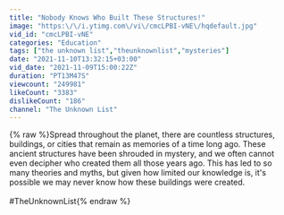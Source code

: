 ```yaml
---
title: "Nobody Knows Who Built These Structures!"
image: "https:\/\/i.ytimg.com\/vi\/cmcLPBI-vNE\/hqdefault.jpg"
vid_id: "cmcLPBI-vNE"
categories: "Education"
tags: ["the unknown list","theunknownlist","mysteries"]
date: "2021-11-10T13:32:15+03:00"
vid_date: "2021-11-09T15:00:22Z"
duration: "PT13M47S"
viewcount: "249981"
likeCount: "3383"
dislikeCount: "186"
channel: "The Unknown List"
---
```

{% raw %}Spread throughout the planet, there are countless structures, buildings, or cities that remain as memories of a time long ago. These ancient structures have been shrouded in mystery, and we often cannot even decipher who created them all those years ago. This has led to so many theories and myths, but given how limited our knowledge is, it's possible we may never know how these buildings were created. <br /><br />#TheUnknownList{% endraw %}
